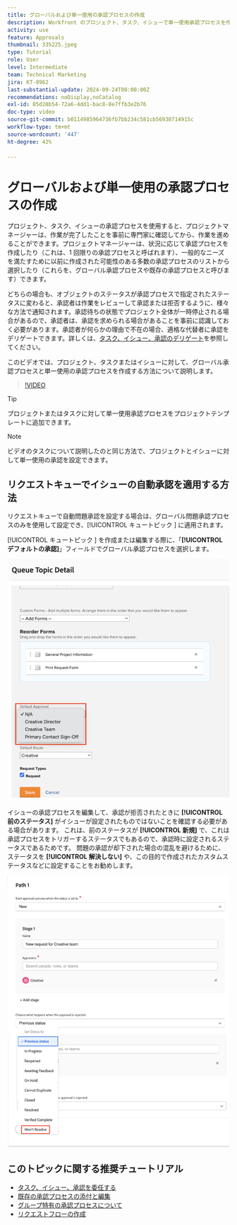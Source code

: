 ```yaml
---
title: グローバルおよび単一使用の承認プロセスの作成
description: Workfront のプロジェクト、タスク、イシューで単一使用承認プロセスを作成する方法を説明します。
activity: use
feature: Approvals
thumbnail: 335225.jpeg
type: Tutorial
role: User
level: Intermediate
team: Technical Marketing
jira: KT-8962
last-substantial-update: 2024-09-24T00:00:00Z
recommendations: noDisplay,noCatalog
exl-id: 85d28b54-72a6-4dd1-bac8-8e7ffb3e2b76
doc-type: video
source-git-commit: b0114985964736fb7bb234c581cb56930714915c
workflow-type: tm+mt
source-wordcount: '447'
ht-degree: 42%

---
```


# グローバルおよび単一使用の承認プロセスの作成

プロジェクト、タスク、イシューの承認プロセスを使用すると、プロジェクトマネージャーは、作業が完了したことを事前に専門家に確認してから、作業を進めることができます。プロジェクトマネージャーは、状況に応じて承認プロセスを作成したり（これは、1 回限りの承認プロセスと呼ばれます）、一般的なニーズを満たすために以前に作成された可能性のある多数の承認プロセスのリストから選択したり（これらを、グローバル承認プロセスや既存の承認プロセスと呼びます）できます。

どちらの場合も、オブジェクトのステータスが承認プロセスで指定されたステータスに変わると、承認者は作業をレビューして承認または拒否するように、様々な方法で通知されます。承認待ちの状態でプロジェクト全体が一時停止される場合があるので、承認者は、承認を求められる場合があることを事前に認識しておく必要があります。承認者が何らかの理由で不在の場合、適格な代替者に承認をデリゲートできます。詳しくは、[タスク、イシュー、承認のデリゲート](/help/manage-work/approval-processes-and-milestone-paths/delegate-approvals.md)を参照してください。

このビデオでは、プロジェクト、タスクまたはイシューに対して、グローバル承認プロセスと単一使用の承認プロセスを作成する方法について説明します。

>[!VIDEO](https://video.tv.adobe.com/v/335225/?quality=12&learn=on)

>[!TIP]
>
>プロジェクトまたはタスクに対して単一使用承認プロセスをプロジェクトテンプレートに追加できます。

>[!NOTE]
>
>ビデオのタスクについて説明したのと同じ方法で、プロジェクトとイシューに対して単一使用の承認を設定できます。

## リクエストキューでイシューの自動承認を適用する方法

リクエストキューで自動問題承認を設定する場合は、グローバル問題承認プロセスのみを使用して設定でき、[!UICONTROL  キュートピック ] に適用されます。

[!UICONTROL  キュートピック ] を作成または編集する際に、「**[!UICONTROL デフォルトの承認]**」フィールドでグローバル承認プロセスを選択します。

![ キュートピックでデフォルトの承認プロセスを選択する方法を示す画像 ](assets/automatic-issue-approval-1.png)

イシューの承認プロセスを編集して、承認が拒否されたときに **[!UICONTROL 前のステータス]** がイシューが設定されたものではないことを確認する必要がある場合があります。 これは、前のステータスが **[!UICONTROL 新規]** で、これは承認プロセスをトリガーするステータスでもあるので、承認時に設定されるステータスであるためです。 問題の承認が却下された場合の混乱を避けるために、ステータスを **[!UICONTROL 解決しない]** や、この目的で作成されたカスタムステータスなどに設定することをお勧めします。

![ イシューが拒否されたときに使用するステータスの変更を示す画像 ](assets/automatic-issue-approval-2.png)


## このトピックに関する推奨チュートリアル

* [タスク、イシュー、承認を委任する](/help/manage-work/approval-processes-and-milestone-paths/delegate-approvals.md)
* [既存の承認プロセスの添付と編集](/help/manage-work/approval-processes-and-milestone-paths/attach-and-edit-existing-approval-processes.md)
* [グループ特有の承認プロセスについて](/help/administration-and-setup/approval-processes-and-milestone-paths/group-specific-approval-processes.md)
* [リクエストフローの作成](/help/manage-work/request-queues/create-a-request-flow.md)

